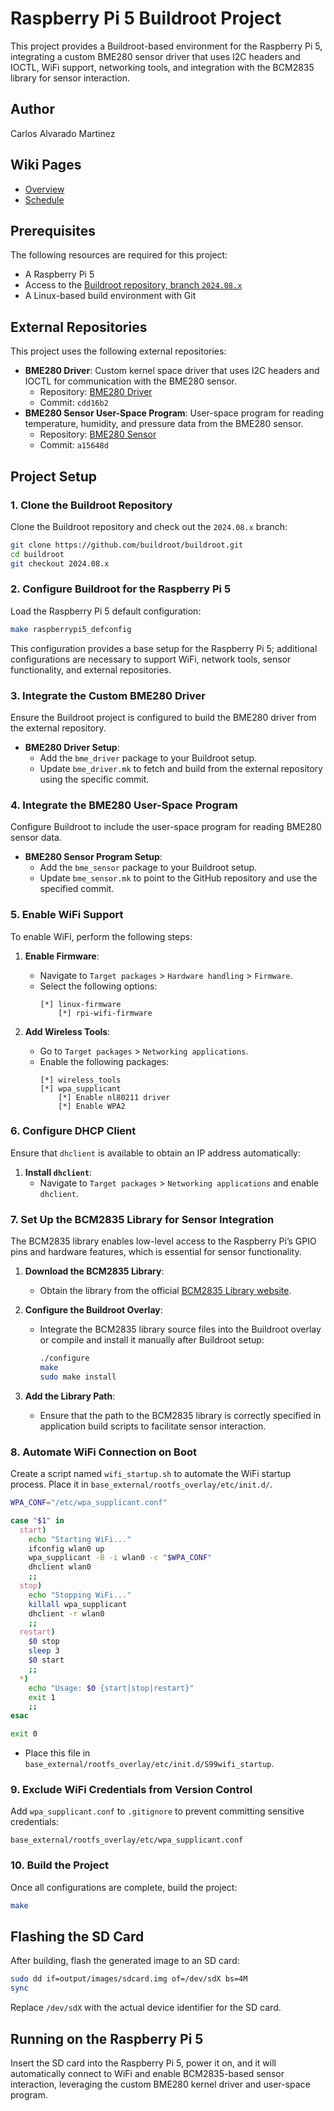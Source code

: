 # Raspberry Pi 5 Buildroot Project

This project provides a Buildroot-based environment for the Raspberry Pi 5, integrating a custom BME280 sensor driver that uses I2C headers and IOCTL, WiFi support, networking tools, and integration with the BCM2835 library for sensor interaction.

## Author

Carlos Alvarado Martinez

## Wiki Pages

- [Overview](https://github.com/cu-ecen-aeld/final-project-calvarado2004/wiki)
- [Schedule](https://github.com/cu-ecen-aeld/final-project-calvarado2004/wiki/Schedule)

## Prerequisites

The following resources are required for this project:
- A Raspberry Pi 5
- Access to the [Buildroot repository, branch `2024.08.x`](https://github.com/buildroot/buildroot/tree/2024.08.x)
- A Linux-based build environment with Git

## External Repositories

This project uses the following external repositories:

- **BME280 Driver**: Custom kernel space driver that uses I2C headers and IOCTL for communication with the BME280 sensor.
  - Repository: [BME280 Driver](https://github.com/calvarado2004/bme280-driver)
  - Commit: `cdd16b2`
- **BME280 Sensor User-Space Program**: User-space program for reading temperature, humidity, and pressure data from the BME280 sensor.
  - Repository: [BME280 Sensor](https://github.com/calvarado2004/bme280-sensor)
  - Commit: `a15648d`

## Project Setup

### 1. Clone the Buildroot Repository

Clone the Buildroot repository and check out the `2024.08.x` branch:

```bash
git clone https://github.com/buildroot/buildroot.git
cd buildroot
git checkout 2024.08.x
```

### 2. Configure Buildroot for the Raspberry Pi 5

Load the Raspberry Pi 5 default configuration:

```bash
make raspberrypi5_defconfig
```

This configuration provides a base setup for the Raspberry Pi 5; additional configurations are necessary to support WiFi, network tools, sensor functionality, and external repositories.

### 3. Integrate the Custom BME280 Driver

Ensure the Buildroot project is configured to build the BME280 driver from the external repository.

- **BME280 Driver Setup**:
  - Add the `bme_driver` package to your Buildroot setup.
  - Update `bme_driver.mk` to fetch and build from the external repository using the specific commit.

### 4. Integrate the BME280 User-Space Program

Configure Buildroot to include the user-space program for reading BME280 sensor data.

- **BME280 Sensor Program Setup**:
  - Add the `bme_sensor` package to your Buildroot setup.
  - Update `bme_sensor.mk` to point to the GitHub repository and use the specified commit.

### 5. Enable WiFi Support

To enable WiFi, perform the following steps:

1. **Enable Firmware**:
    - Navigate to `Target packages` > `Hardware handling` > `Firmware`.
    - Select the following options:
      ```
      [*] linux-firmware
          [*] rpi-wifi-firmware
      ```

2. **Add Wireless Tools**:
    - Go to `Target packages` > `Networking applications`.
    - Enable the following packages:
      ```
      [*] wireless_tools
      [*] wpa_supplicant
          [*] Enable nl80211 driver
          [*] Enable WPA2
      ```

### 6. Configure DHCP Client

Ensure that `dhclient` is available to obtain an IP address automatically:

1. **Install `dhclient`**:
    - Navigate to `Target packages` > `Networking applications` and enable `dhclient`.

### 7. Set Up the BCM2835 Library for Sensor Integration

The BCM2835 library enables low-level access to the Raspberry Pi’s GPIO pins and hardware features, which is essential for sensor functionality.

1. **Download the BCM2835 Library**:
    - Obtain the library from the official [BCM2835 Library website](https://www.airspayce.com/mikem/bcm2835/).

2. **Configure the Buildroot Overlay**:
    - Integrate the BCM2835 library source files into the Buildroot overlay or compile and install it manually after Buildroot setup:
      ```bash
      ./configure
      make
      sudo make install
      ```

3. **Add the Library Path**:
    - Ensure that the path to the BCM2835 library is correctly specified in application build scripts to facilitate sensor interaction.

### 8. Automate WiFi Connection on Boot

Create a script named `wifi_startup.sh` to automate the WiFi startup process. Place it in `base_external/rootfs_overlay/etc/init.d/`.

```bash
WPA_CONF="/etc/wpa_supplicant.conf"

case "$1" in
  start)
    echo "Starting WiFi..."
    ifconfig wlan0 up
    wpa_supplicant -B -i wlan0 -c "$WPA_CONF"
    dhclient wlan0
    ;;
  stop)
    echo "Stopping WiFi..."
    killall wpa_supplicant
    dhclient -r wlan0
    ;;
  restart)
    $0 stop
    sleep 3
    $0 start
    ;;
  *)
    echo "Usage: $0 {start|stop|restart}"
    exit 1
    ;;
esac

exit 0
```

- Place this file in `base_external/rootfs_overlay/etc/init.d/S99wifi_startup`.

### 9. Exclude WiFi Credentials from Version Control

Add `wpa_supplicant.conf` to `.gitignore` to prevent committing sensitive credentials:

```plaintext
base_external/rootfs_overlay/etc/wpa_supplicant.conf
```

### 10. Build the Project

Once all configurations are complete, build the project:

```bash
make
```

## Flashing the SD Card

After building, flash the generated image to an SD card:

```bash
sudo dd if=output/images/sdcard.img of=/dev/sdX bs=4M
sync
```

Replace `/dev/sdX` with the actual device identifier for the SD card.

## Running on the Raspberry Pi 5

Insert the SD card into the Raspberry Pi 5, power it on, and it will automatically connect to WiFi and enable BCM2835-based sensor interaction, leveraging the custom BME280 kernel driver and user-space program.
